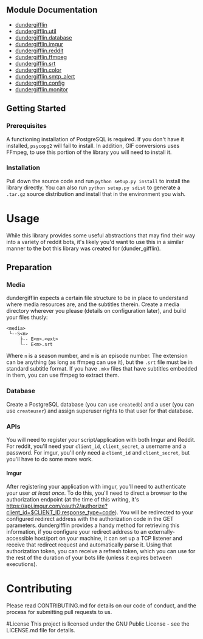 ## Module Documentation

- [dundergifflin](dundergifflin.md)
- [dundergifflin.util](dundergifflin.util.md)
- [dundergifflin.database](dundergifflin.database.md)
- [dundergifflin.imgur](dundergifflin.imgure.md)
- [dundergifflin.reddit](dundergifflin.reddit.md)
- [dundergifflin.ffmpeg](dundergifflin.ffmpeg.md)
- [dundergifflin.srt](dundergifflin.srt.md)
- [dundergifflin.color](dundergifflin.color.md)
- [dundergifflin.smtp_alert](dundergifflin.smtp_alert.md)
- [dundergifflin.config](dundergifflin.config.md)
- [dundergifflin.monitor](dundergifflin.monitor.md)

## Getting Started

### Prerequisites

A functioning installation of PostgreSQL is required. If you don't have it installed, `psycopg2` will fail to install.
In addition, GIF conversions uses FFmpeg, to use this portion of the library you will need to install it.

### Installation

Pull down the source code and run `python setup.py install` to install the library directly. You can also run `python setup.py sdist` to generate a `.tar.gz` source distribution and install that in the environment you wish.

# Usage

While this library provides some useful abstractions that may find their way into a variety of reddit bots, it's likely you'd want to use this in a similar manner to the bot this library was created for (dunder_gifflin).

## Preparation

### Media

dundergifflin expects a certain file structure to be in place to understand where media resources are, and the subtitles therein. Create a media directory wherever you please (details on configuration later), and build your files thusly:

```
<media>
 └--S<n>
     ├-- E<m>.<ext>
     └-- E<m>.srt
```

Where `n` is a season number, and `m` is an episode number. The extension can be anything (as long as ffmpeg can use it), but the `.srt` file must be in standard subtitle format. If you have `.mkv` files that have subtitles embedded in them, you can use ffmpeg to extract them.

### Database

Create a PostgreSQL database (you can use `createdb`) and a user (you can use `createuser`) and assign superuser rights to that user for that database.

### APIs

You will need to register your script/application with both Imgur and Reddit. For reddit, you'll need your `client_id`, `client_secret`, a username and a password. For imgur, you'll only need a `client_id` and `client_secret`, but you'll have to do some more work.

#### Imgur

After registering your application with imgur, you'll need to authenticate your user *at least once*. To do this, you'll need to direct a browser to the authorization endpoint (at the time of this writing, it's https://api.imgur.com/oauth2/authorize?client_id=$CLIENT_ID,response_type=code). You will be redirected to your configured redirect address with the authorization code in the GET parameters. dundergifflin provides a handy method for retrieving this information, if you configure your redirect address to an externally-accessible host/port on your machine, it can set up a TCP listener and receive that redirect request and automatically parse it. Using that authorization token, you can receive a refresh token, which you can use for the rest of the duration of your bots life (unless it expires between executions).

# Contributing
Please read CONTRIBUTING.md for details on our code of conduct, and the process for submitting pull requests to us.

#License
This project is licensed under the GNU Public License - see the LICENSE.md file for details.

